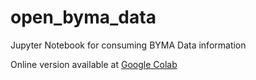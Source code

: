 # open_byma_data
Jupyter Notebook for consuming BYMA Data information

Online version available at [Google Colab](https://colab.research.google.com/drive/1rSb3iZvdd1fo4DRz1SWblXlFTuByNcVx?usp=sharing "Google Colab")
